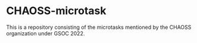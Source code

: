 # CHAOSS-microtask
This is a repository consisting of the microtasks mentioned by the CHAOSS organization under GSOC 2022. 
